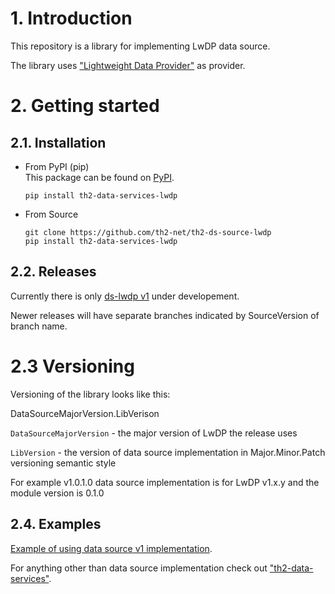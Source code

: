 # 1. Introduction

This repository is a library for implementing LwDP data source.

The library uses ["Lightweight Data Provider"](https://github.com/th2-net/th2-lw-data-provider) as provider.

# 2. Getting started

## 2.1. Installation

- From PyPI (pip)   
  This package can be found on [PyPI](https://pypi.org/project/th2-data-services-lwdp/ "th2-data-services-lwdp").
    ```
    pip install th2-data-services-lwdp
    ```

- From Source
    ```
    git clone https://github.com/th2-net/th2-ds-source-lwdp
    pip install th2-data-services-lwdp
    ```

## 2.2. Releases

Currently there is only [ds-lwdp v1](https://github.com/th2-net/th2-ds-source-lwdp/tree/dev_1.0.1.0) under developement.

Newer releases will have separate branches indicated by SourceVersion of branch name.

# 2.3 Versioning

Versioning of the library looks like this:

DataSourceMajorVersion.LibVerison

`DataSourceMajorVersion` - the major version of LwDP the release uses

`LibVersion` - the version of data source implementation in Major.Minor.Patch versioning semantic style

For example v1.0.1.0 data source implementation is for LwDP v1.x.y and the module version is 0.1.0

## 2.4. Examples

[Example of using data source v1 implementation](https://github.com/th2-net/th2-ds-source-lwdp/tree/dev_1.0.1.0/examples/demo.py).

For anything other than data source implementation check out ["th2-data-services"](https://github.com/th2-net/th2-data-services).
